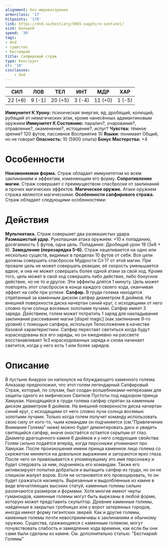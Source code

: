 ```yaml
---
alignment: без мировоззрения
armorclass: '17'
hitpoints: '178'
link: https://dnd.su/bestiary/5065-sapphire-sentinel/
size: Большой
speed: '30'
tags:
- dnd
- существо
- бестиарий
title: Сапфировый cтраж
type: Конструкт
cr: '10'
cssclasses:
    - dnd
---
```



| СИЛ | ЛОВ | ТЕЛ | ИНТ | МДР | ХАР |
|---|---|---|---|---|---|
| 22 (+6) | 9 (-1) | 20 (+5) | 3 (-4) | 11 (+0) | 1 (-5) |
**Иммунитет К Урону:** психическая энергия, яд; дробящий, колющий, рубящий от немагических атак, кроме нанесённых адамантиновым оружием
**Иммунитет К Состоянию:** паралич?, очарование?, отравление?, окаменение?, истощение?, испуг?
**Чувства:** тёмное зрение? 120 футов, пассивное Восприятие 10
**Языки:** понимает Общий, но не говорит
**Опасность:** 10 (5900 опыта)
**Бонус Мастерства:** +4


# Особенности
**Неизменяемая форма.** Страж обладает иммунитетом ко всем заклинаниям и эффектам, изменяющим его форму.
**Сопротивление магии.** Страж совершает с преимуществом спасброски от заклинаний и прочих магических эффектов.
**Магическое оружие.** Атаки оружием стража являются магическими.
**Особенности сапфирового стража.** Страж обладает следующими особенностями:


# Действия
**Мультиатака.** Страж совершает два размашистых удара.
**Размашистый удар.** Рукопашная атака оружием: +10 к попаданию, досягаемость 5 футов, одна цель. Попадание: Дробящий урон 19 (3к8 + 6).
**Замедление (перезарядка 5–6).** Страж нацеливается на одно или несколько существ, видимых в пределах 10 футов от себя. Все цели должны совершить спасбросок Мудрости Сл 17 от этой магии. При провале цель не может совершать реакции, её скорость уменьшается вдвое, и она не может совершать более одной атаки за свой ход. Кроме того, цель может в свой ход совершать либо действие, либо бонусное действие, но не то и другое. Эти эффекты длятся 1 минуту. Цель может повторять этот спасбросок в конце каждого своего хода, оканчивая эффект на себе при успехе.
**Сапфир.** В груди голема находится спрятанный за каменным диском сапфир диаметром 8 дюймов. На внешней поверхности диска начертан синий круг, с исходящими от него словно лучи солнца восемью золотыми лучами. Сапфир имеет 3 заряда. Действием, голем может потратить 1 заряд для накладывания заклинания рассеивание магии [dispel magic] (как заклинание 9-го уровня) с помощью сапфира, используя Телосложение в качестве базовой характеристики. Сапфир перестает светиться когда будут израсходованы все его заряды, но он ежедневно на рассвете восстанавливает 1к3 израсходованных заряда и снова начинает светится, когда у него есть 1 или более зарядов.


# Описание
В пустыне Анаурох он наткнулся на блуждающего каменного голема. Алказаар предположил, что этот голем легендарный Сапфировый Страж, который, по слухам, был создан волшебниками-нетерезами для защиты одного из мифических Свитков Пустоты под надзором принца Хамукаи. Находящийся в груди голема сапфир спрятан за каменным диском диаметром 8 дюймов. На внешней поверхности диска начертан синий круг, с исходящими от него словно лучи солнца восемью золотыми лучами. Только когда голем получит команду использовать свою силу от кого-то, чьим командам он подчиняется (см."Привлечение Внимания Голема" ниже) можно будет демонтировать диск и увидеть светящийся сапфир, иначе оностаётся остается скрытым от глаз. Диаметр драгоценного камня 6 дюймов и у него следующие свойства: Голем сильно подаётся вперёд, когда персонажи упоминают про Хамукаи. После произношения имени принца каменное лицо голема со скрежетом меняется на довольное выражение и загораются ярко глаза. После чего он привязывается к упомянувшему это имя персонажу и будет следовать за ним, подчиняясь его командам. Также его активизируют попытки добраться и вытащить сапфир из груди, но он не слишком жалует воров. Если не остановится его провоцировать, то он будет сражаться насмерть. Вырезанные и выдолбленные из камня в виде впечатляющих высоких статуй, каменные големы сильно различаются размером и формами. Хотя многие имеют черты гуманоидов, каменные големы могут быть вырезаны в любой форме, которую может представить скульптор. Древние каменные големы, найденные в закрытых гробницах или у ворот затерянных городов, иногда имеют форму гигантских зверей. Как и другие големы, каменные големы почти невосприимчивы к заклинаниям и обычному оружию. Существа, сражающиеся с каменным големом, могут почувствовать слабость и замедление хода времени, как если бы они сами были сделаны из камня. См. дополнительно статью: "Бестиарий: Големы"
